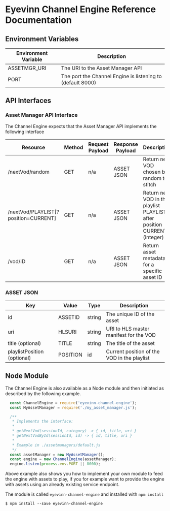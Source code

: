 # Eyevinn Channel Engine Reference Documentation

## Environment Variables

Environment Variable | Description
-------------------- | -----------
ASSETMGR_URI | The URI to the Asset Manager API
PORT | The port the Channel Engine is listening to (default 8000)

## API Interfaces

### Asset Manager API Interface

The Channel Engine expects that the Asset Manager API implements the following interface

Resource | Method | Request Payload | Response Payload | Description
-------- | ------ | --------------- | ---------------- | -----------
/nextVod/random | GET | n/a | ASSET JSON | Return next VOD chosen by random to stitch
/nextVod/PLAYLIST[?position=CURRENT] | GET | n/a | ASSET JSON | Return next VOD in the playlist PLAYLIST after position CURRENT (integer)
/vod/ID | GET | n/a | ASSET JSON | Return asset metadata for a specific asset ID

### ASSET JSON

Key | Value | Type | Description
--- | ----- | ---- | -----------
id  | ASSETID | string | The unique ID of the asset
uri | HLSURI | string | URI to HLS master manifest for the VOD
title (optional) | TITLE | string |  The title of the asset
playlistPosition (optional) | POSITION | id | Current position of the VOD in the playlist

## Node Module

The Channel Engine is also available as a Node module and then initiated as described by the following example.

```javascript
  const ChannelEngine = require('eyevinn-channel-engine');
  const MyAssetManager = require('./my_asset_manager.js');

  /**
   * Implements the interface:
   *
   * getNextVod(sessionId, category) -> { id, title, uri }
   * getNextVodById(sessionId, id) -> { id, title, uri }
   *
   * Example in ./assetmanagers/default.js
   */
  const assetManager = new MyAssetManager();
  const engine = new ChannelEngine(assetManager);
  engine.listen(process.env.PORT || 8000);
```
Above example also shows you how to implement your own module to feed the engine with assets to play,
if you for example want to provide the engine with assets using an already existing service endpoint.

The module is called `eyevinn-channel-engine` and installed with `npm install`

```
$ npm install --save eyevinn-channel-engine
```
